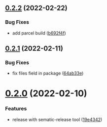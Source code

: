 ## [0.2.2](https://github.com/releaseband/ecs/compare/v0.2.1...v0.2.2) (2022-02-22)


### Bug Fixes

* add parcel build ([b692f4f](https://github.com/releaseband/ecs/commit/b692f4f34bc8d9dccb9970cb87ccd261c0a6cb21))

## [0.2.1](https://github.com/releaseband/ecs/compare/v0.2.0...v0.2.1) (2022-02-11)


### Bug Fixes

* fix files field in package ([64ab33e](https://github.com/releaseband/ecs/commit/64ab33e5fff1695b4f5ca15b401012f1e306504b))

# [0.2.0](https://github.com/releaseband/ecs/compare/v0.1.41...v0.2.0) (2022-02-10)


### Features

* release with sematic-release tool ([19e4342](https://github.com/releaseband/ecs/commit/19e4342e371fa6011ef6e00395c8bee3b173f102))
